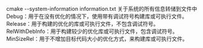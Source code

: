 cmake --system-information information.txt 关于系统的所有信息转储到文件中
Debug：用于在没有优化的情况下，使用带有调试符号构建库或可执行文件。
Release：用于构建的优化的库或可执行文件，不包含调试符号。
RelWithDebInfo：用于构建较少的优化库或可执行文件，包含调试符号。
MinSizeRel：用于不增加目标代码大小的优化方式，来构建库或可执行文件。